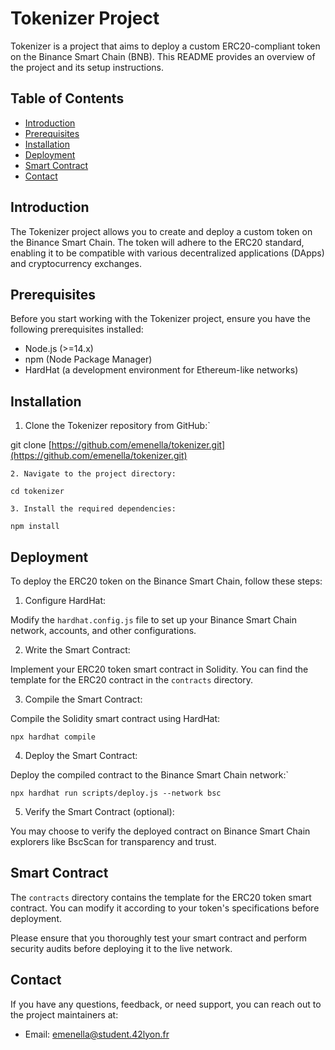 
# Tokenizer Project

Tokenizer is a project that aims to deploy a custom ERC20-compliant token on the Binance Smart Chain (BNB). This README provides an overview of the project and its setup instructions.

## Table of Contents

- [Introduction](#introduction)
- [Prerequisites](#prerequisites)
- [Installation](#installation)
- [Deployment](#deployment)
- [Smart Contract](#smart-contract)
- [Contact](#contact)

## Introduction

The Tokenizer project allows you to create and deploy a custom token on the Binance Smart Chain. The token will adhere to the ERC20 standard, enabling it to be compatible with various decentralized applications (DApps) and cryptocurrency exchanges.

## Prerequisites

Before you start working with the Tokenizer project, ensure you have the following prerequisites installed:

- Node.js (>=14.x)
- npm (Node Package Manager)
- HardHat (a development environment for Ethereum-like networks)

## Installation

1. Clone the Tokenizer repository from GitHub:` 

git clone [https://github.com/emenella/tokenizer.git](https://github.com/emenella/tokenizer.git)

 `2. Navigate to the project directory:` 

`cd tokenizer`

 `3. Install the required dependencies:` 

`npm install`

 ## Deployment

To deploy the ERC20 token on the Binance Smart Chain, follow these steps:

1. Configure HardHat:

Modify the `hardhat.config.js` file to set up your Binance Smart Chain network, accounts, and other configurations.

2. Write the Smart Contract:

Implement your ERC20 token smart contract in Solidity. You can find the template for the ERC20 contract in the `contracts` directory.

3. Compile the Smart Contract:

Compile the Solidity smart contract using HardHat:

`npx hardhat compile`

 4. Deploy the Smart Contract:

Deploy the compiled contract to the Binance Smart Chain network:` 

`npx hardhat run scripts/deploy.js --network bsc`

5. Verify the Smart Contract (optional):

You may choose to verify the deployed contract on Binance Smart Chain explorers like BscScan for transparency and trust.

## Smart Contract

The `contracts` directory contains the template for the ERC20 token smart contract. You can modify it according to your token's specifications before deployment.

Please ensure that you thoroughly test your smart contract and perform security audits before deploying it to the live network.

## Contact

If you have any questions, feedback, or need support, you can reach out to the project maintainers at:

- Email: emenella@student.42lyon.fr
